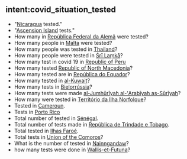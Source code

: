 ## intent:covid_situation_tested

- "[Nicaragua](en_country_code:NI) tested."
- "[Ascension Island](en_country_code:SH) tests."
- How many in [República Federal da Alemã](en_country_code:DE) were tested?
- How many people in [Malta](en_country_code:MT) were tested?
- How many people was tested in [Thailand](en_country_code:TH)?
- How many people were tested in [Śrī Laṃkā](en_country_code:LK)?
- How many test in covid 19 in [Republic of Peru](en_country_code:PE)
- How many tested [Republic of North Macedonia](en_country_code:MK)?
- How many tested are in [República do Equador](en_country_code:EC)?
- How many tested in [al-Kuwait](en_country_code:KW)?
- How many tests in [Bielorrússia](en_country_code:BY)?
- How many tests were made [al-Jumhūrīyah al-ʻArabīyah as-Sūrīyah](en_country_code:SY)?
- How many were tested in [Território da Ilha Norfolque](en_country_code:NF)?
- Tested in [Cameroun](en_country_code:CM).
- Tests in [Porto Rico](en_country_code:PR)
- Total number of tested in [Sénégal](en_country_code:SN).
- Total number of tests made in [República de Trindade e Tobago](en_country_code:TT).
- Total tested in [Ilhas Faroé](en_country_code:FO).
- Total tests in [Union of the Comoros](en_country_code:KM)?
- What is the number of tested in [Nainngandaw](en_country_code:MM)?
- how many tests were done in [Wallis-et-Futuna](en_country_code:WF)?